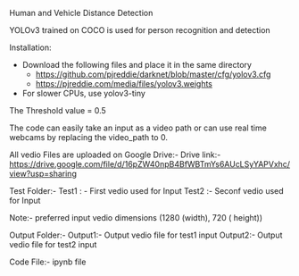 Human and Vehicle Distance Detection

YOLOv3 trained on COCO is used for person recognition and detection

Installation:
* Download the following files and place it in the same directory
   - https://github.com/pjreddie/darknet/blob/master/cfg/yolov3.cfg
   - https://pjreddie.com/media/files/yolov3.weights
* For slower CPUs, use yolov3-tiny 

The Threshold value = 0.5

The code can easily take an input as a video path or can use real time webcams by replacing the video_path to 0.

All vedio Files are uploaded on Google Drive:-
Drive link:- https://drive.google.com/file/d/16pZW40npB4BfWBTmYs6AUcLSyYAPVxhc/view?usp=sharing

Test Folder:-
Test1 : - First vedio used for Input
Test2 :- Seconf vedio used for Input

Note:- preferred input vedio dimensions (1280 (width), 720 ( height))

Output Folder:-
Output1:- Output vedio file for test1 input
Output2:- Output vedio file for test2 input

Code File:- ipynb file


